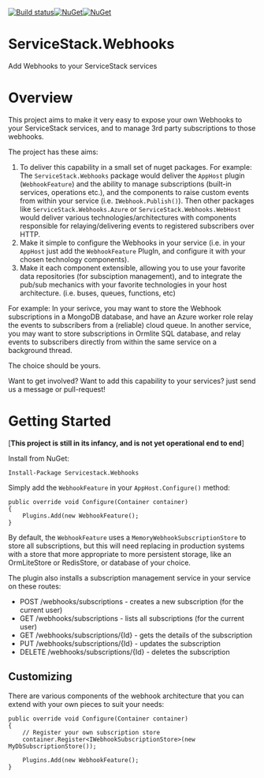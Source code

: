 [![Build status](https://ci.appveyor.com/api/projects/status/j2a8skqibee6d7vt/branch/master?svg=true)](https://ci.appveyor.com/project/JezzSantos/servicestack-webhooks/branch/master)[![NuGet](https://img.shields.io/nuget/v/ServiceStack.Webhooks.svg)](https://www.nuget.org/packages/ServiceStack.Webhooks)[![NuGet](https://img.shields.io/nuget/v/ServiceStack.Webhooks.Azure.svg)](https://www.nuget.org/packages/ServiceStack.Webhooks.Azure) 

# ServiceStack.Webhooks
Add Webhooks to your ServiceStack services

# Overview

This project aims to make it very easy to expose your own Webhooks to your ServiceStack services, and to manage 3rd party subscriptions to those webhooks. 

The project has these aims:

1. To deliver this capability in a small set of nuget packages. For example: The `ServiceStack.Webhooks` package would deliver the `AppHost` plugin (`WebhookFeature`) and the ability to manage subscriptions (built-in services, operations etc.), and the components to raise custom events from within your service (i.e. `IWebhook.Publish()`). Then other packages like `ServiceStack.Webhooks.Azure` or `ServiceStack.Webhooks.WebHost` would deliver various technologies/architectures with components responsible for relaying/delivering events to registered subscribers over HTTP.
2. Make it simple to configure the Webhooks in your service (i.e. in your `AppHost` just add the `WebhookFeature` PlugIn, and configure it  with your chosen technology components). 
3. Make it each component extensible, allowing you to use your favorite data repositories (for subsciption management), and to integrate the pub/sub mechanics with your favorite technologies in your host architecture. (i.e. buses, queues, functions, etc)

For example: In your serivce, you may want to store the Webhook subscriptions in a MongoDB database, and have an Azure worker role relay the events to subscribers from a (reliable) cloud queue.
In another service, you may want to store subscriptions in Ormlite SQL database, and relay events to subscribers directly from within the same service on a background thread.

The choice should be yours.

Want to get involved? Want to add this capability to your services? just send us a message or pull-request!

# Getting Started

[**This project is still in its infancy, and is not yet operational end to end**]

Install from NuGet:
```
Install-Package Servicestack.Webhooks
```

Simply add the `WebhookFeature` in your `AppHost.Configure()` method:

```
public override void Configure(Container container)
{
    Plugins.Add(new WebhookFeature();
}
```

By default, the `WebhookFeature` uses a `MemoryWebhookSubscriptionStore` to store all subscriptions, but this will need replacing in production systems with a store that more appropriate to more persistent storage, like an OrmLiteStore or RedisStore, or database of your choice. 

The plugin also installs a subscription management service in your service on these routes:
* POST /webhooks/subscriptions - creates a new subscription (for the current user)
* GET /webhooks/subscriptions - lists all subscriptions (for the current user)
* GET /webhooks/subscriptions/{Id} - gets the details of the subscription
* PUT /webhooks/subscriptions/{Id} - updates the subscription
* DELETE /webhooks/subscriptions/{Id} - deletes the subscription

## Customizing

There are various components of the webhook architecture that you can extend with your own pieces to suit your needs:

```
public override void Configure(Container container)
{
    // Register your own subscription store
    container.Register<IWebhookSubscriptionStore>(new MyDbSubscriptionStore());

    Plugins.Add(new WebhookFeature();
}
```
